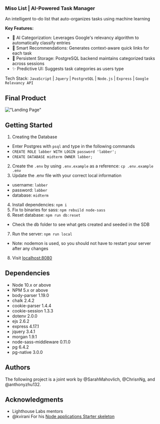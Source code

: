 ### Miso List | AI-Powered Task Manager

An intelligent to-do list that auto-organizes tasks using machine learning

**Key Features:**  
- 🧠 AI Categorization: Leverages Google's relevancy algorithm to automatically classify entries 
- 🔗 Smart Recommendations: Generates context-aware quick links for each task 
- 📁 Persistent Storage: PostgreSQL backend maintains categorized tasks across sessions
- ✨ Predictive UI: Suggests task categories as users type 

Tech Stack: `JavaScript` | `Jquery` | `PostgreSQL` | `Node.js` | `Express` | `Google Relevancy API`

## Final Product

!["Landing Page"](https://github.com/SarahMahovlich/miso_list/blob/master/public/images/miso_list_landing.png?raw=true)

## Getting Started

1. Creating the Database
  - Enter Postgres with `psql` and type in the following commands
  - `CREATE ROLE labber WITH LOGIN password 'labber';`
  - `CREATE DATABASE midterm OWNER labber;`
2. Create the `.env` by using `.env.example` as a reference: `cp .env.example .env`
3. Update the .env file with your correct local information 
  - username: `labber` 
  - password: `labber` 
  - database: `midterm`
4. Install dependencies: `npm i`
5. Fix to binaries for sass: `npm rebuild node-sass`
6. Reset database: `npm run db:reset`
  - Check the db folder to see what gets created and seeded in the SDB
7. Run the server: `npm run local`
  - Note: nodemon is used, so you should not have to restart your server after any changes
8. Visit [localhost:8080](http://localhost:8080/)

## Dependencies

- Node 10.x or above
- NPM 5.x or above
- body-parser 1.19.0 
- chalk 2.4.2 
- cookie-parser 1.4.4 
- cookie-session 1.3.3 
- dotenv 2.0.0 
- ejs 2.6.2 
- express 4.17.1 
- jquery 3.4.1 
- morgan 1.9.1 
- node-sass-middleware 0.11.0 
- pg 6.4.2 
- pg-native 3.0.0 

## Authors

The following project is a joint work by @SarahMahovlich, @ChrisnNg, and @anthonyzhu132.

## Acknowledgments

* Lighthouse Labs mentors
* @kvirani For his [Node applications Starter skeleton](https://github.com/lighthouse-labs/node-skeleton)

